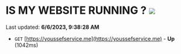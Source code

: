 # IS MY WEBSITE RUNNING ? [![](https://img.shields.io/static/v1?label=Sponsor&message=%E2%9D%A4&logo=GitHub&color=%23fe8e86)](https://github.com/sponsors/<username>)

Last updated: **6/6/2023, 9:38:28 AM**

- `GET` [https://youssefservice.me](https://youssefservice.me) - **Up** (1042ms)

